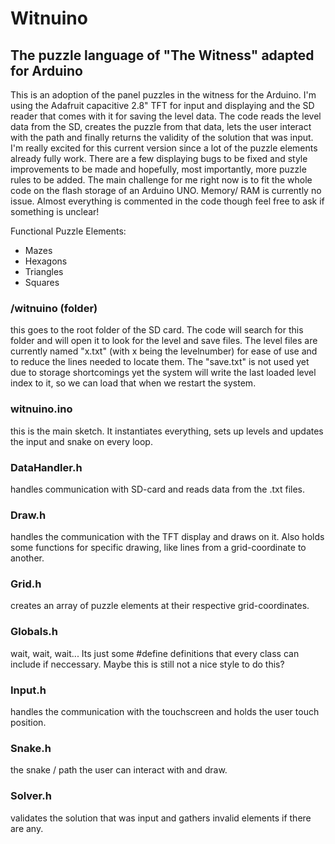 # Witnuino
## The puzzle language of "The Witness" adapted for Arduino

This is an adoption of the panel puzzles in the witness for the Arduino. I'm using the Adafruit capacitive 2.8" TFT for input and displaying and the SD reader that comes with it for saving the level data. The code reads the level data from the SD, creates the puzzle from that data, lets the user interact with the path and finally returns the validity of the solution that was input. I'm really excited for this current version since a lot of the puzzle elements already fully work. There are a few displaying bugs to be fixed and style improvements to be made and hopefully, most importantly, more puzzle rules to be added. The main challenge for me right now is to fit the whole code on the flash storage of an Arduino UNO. Memory/ RAM is currently no issue. Almost everything is commented in the code though feel free to ask if something is unclear!

Functional Puzzle Elements:
- Mazes
- Hexagons
- Triangles
- Squares

### /witnuino (folder)
this goes to the root folder of the SD card. The code will search for this folder and will open it to look for the level and save files. The level files are currently named "x.txt" (with x being the levelnumber) for ease of use and to reduce the lines needed to locate them. The "save.txt" is not used yet due to storage shortcomings yet the system will write the last loaded level index to it, so we can load that when we restart the system.

### witnuino.ino
this is the main sketch. It instantiates everything, sets up levels and updates the input and snake on every loop.

### DataHandler.h
handles communication with SD-card and reads data from the .txt files.

### Draw.h 
handles the communication with the TFT display and draws on it. Also holds some functions for specific drawing, like lines from a grid-coordinate to another.

### Grid.h 
creates an array of puzzle elements at their respective grid-coordinates.

### Globals.h 
wait, wait, wait... Its just some #define definitions that every class can include if neccessary. Maybe this is still not a nice style to do this?

### Input.h 
handles the communication with the touchscreen and holds the user touch position.

### Snake.h 
the snake / path the user can interact with and draw. 

### Solver.h
validates the solution that was input and gathers invalid elements if there are any.

